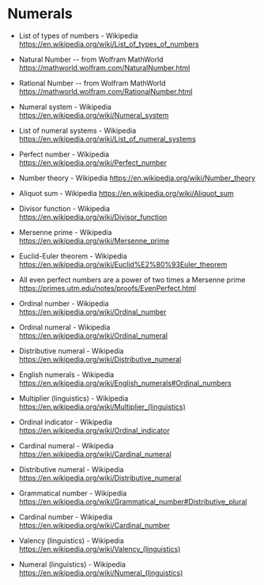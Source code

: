 # Numerals


* List of types of numbers - Wikipedia
https://en.wikipedia.org/wiki/List_of_types_of_numbers

* Natural Number -- from Wolfram MathWorld
https://mathworld.wolfram.com/NaturalNumber.html

* Rational Number -- from Wolfram MathWorld
https://mathworld.wolfram.com/RationalNumber.html

* Numeral system - Wikipedia
https://en.wikipedia.org/wiki/Numeral_system

* List of numeral systems - Wikipedia
https://en.wikipedia.org/wiki/List_of_numeral_systems

* Perfect number - Wikipedia
https://en.wikipedia.org/wiki/Perfect_number

* Number theory - Wikipedia
https://en.wikipedia.org/wiki/Number_theory

* Aliquot sum - Wikipedia
https://en.wikipedia.org/wiki/Aliquot_sum

* Divisor function - Wikipedia
https://en.wikipedia.org/wiki/Divisor_function

* Mersenne prime - Wikipedia
https://en.wikipedia.org/wiki/Mersenne_prime

* Euclid-Euler theorem - Wikipedia
https://en.wikipedia.org/wiki/Euclid%E2%80%93Euler_theorem

* All even perfect numbers are a power of two times a Mersenne prime
https://primes.utm.edu/notes/proofs/EvenPerfect.html

* Ordinal number - Wikipedia
https://en.wikipedia.org/wiki/Ordinal_number

* Ordinal numeral - Wikipedia
https://en.wikipedia.org/wiki/Ordinal_numeral

* Distributive numeral - Wikipedia
https://en.wikipedia.org/wiki/Distributive_numeral

* English numerals - Wikipedia
https://en.wikipedia.org/wiki/English_numerals#Ordinal_numbers

* Multiplier (linguistics) - Wikipedia
https://en.wikipedia.org/wiki/Multiplier_(linguistics)

* Ordinal indicator - Wikipedia
https://en.wikipedia.org/wiki/Ordinal_indicator

* Cardinal numeral - Wikipedia
https://en.wikipedia.org/wiki/Cardinal_numeral

* Distributive numeral - Wikipedia
https://en.wikipedia.org/wiki/Distributive_numeral

* Grammatical number - Wikipedia
https://en.wikipedia.org/wiki/Grammatical_number#Distributive_plural

* Cardinal number - Wikipedia
https://en.wikipedia.org/wiki/Cardinal_number

* Valency (linguistics) - Wikipedia
https://en.wikipedia.org/wiki/Valency_(linguistics)

* Numeral (linguistics) - Wikipedia
https://en.wikipedia.org/wiki/Numeral_(linguistics)
